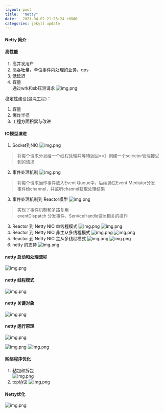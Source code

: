```yaml
---
layout: post
title:  "Netty"
date:   2021-04-02 21:23:24 +0800
categories: jekyll update
---
```


#### Netty 简介


#### 高性能

1. 高并发用户
2. 高吞吐量，单位事件内处理的业务，qps
3. 低延迟
4. 容量  
   通过wrk和sb压测请求
   ![img.png][netty1]
   
稳定性建设(混沌工程)：
1. 容量
2. 爆炸半径
3. 工程方面积累与改进

#### IO模型演进

1. Socket到NIO
   ![img.png][netty2]

>将每个请求分发给一个线程处理并等待返回==》创建一个selector管理接受到的请求  

2. 事件处理机制
   ![img.png][netty3]
   
>将每个请求当作事件放入Event Queue中，后续通过Event Mediator分发事件给channel，并监听channel获取处理结果  

3. 事件处理机制到 Reactor模型
   ![img.png][netty4]
   
>实现了事件机制和多路复用  
> eventDispatch 分发事件，ServiceHandle做io相关的操作

3. Reactor 到 Netty NIO  单线程模式
   ![img.png][netty5]
   ![img.png][netty6]
3. Reactor 到 Netty NIO  非主从多线程模式
   ![img.png][netty7]
   ![img.png][netty8]
3. Reactor 到 Netty NIO  主从多线程模式
   ![img.png][netty9]
   ![img.png][netty10]
4. netty 的支持
   ![img.png][netty11]

#### netty 启动和处理流程

![img.png][netty13]


#### netty 线程模式

![img.png][netty14]

#### netty 关键对象

![img.png][netty15]

#### netty 运行原理
![img.png][netty16]

![img.png][netty17]
![img.png][netty18]

#### 网络程序优化

1. 粘包和拆包  
   ![img.png][netty19]
2. tcp协议
   ![img.png][netty19]
#### Netty优化

   ![img.png][netty20]































[netty1]: {{site.baseurl}}/assets/images/netty/img.png
[netty2]: {{site.baseurl}}/assets/images/netty/img2.png
[netty3]: {{site.baseurl}}/assets/images/netty/img3.png
[netty4]: {{site.baseurl}}/assets/images/netty/img4.png
[netty5]: {{site.baseurl}}/assets/images/netty/img5.png
[netty6]: {{site.baseurl}}/assets/images/netty/img6.png
[netty7]: {{site.baseurl}}/assets/images/netty/img7.png
[netty8]: {{site.baseurl}}/assets/images/netty/img8.png
[netty9]: {{site.baseurl}}/assets/images/netty/img9.png
[netty10]: {{site.baseurl}}/assets/images/netty/img10.png
[netty11]: {{site.baseurl}}/assets/images/netty/img11.png
[netty13]: {{site.baseurl}}/assets/images/netty/img13.png
[netty14]: {{site.baseurl}}/assets/images/netty/img14.png
[netty15]: {{site.baseurl}}/assets/images/netty/img15.png
[netty16]: {{site.baseurl}}/assets/images/netty/img16.png
[netty17]: {{site.baseurl}}/assets/images/netty/img17.png
[netty18]: {{site.baseurl}}/assets/images/netty/img18.png
[netty19]: {{site.baseurl}}/assets/images/netty/img19.png
[netty20]: {{site.baseurl}}/assets/images/netty/img20.png